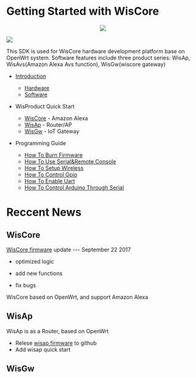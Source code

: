 # Getting Started with WisCore
<div align=center><img src="https://github.com/RAKWireless/wiscore/raw/master/img/inf_reg_wiscore.png"/></div>

![](https://github.com/RAKWireless/wiscore/raw/master/img/inf_reg_pic1.png)

This SDK is used for WisCore hardware development platform base on OpenWrt system. Software features include three product series: WisAp, WisAvs(Amazon Alexa Avs function), WisGw(wiscore gateway)

* [Introduction](Introduction.md)
  * [Hardware](Introduction.md#hardware)
  * [Software](Introduction.md#software) 

* WisProduct Quick Start
  * [WisCore](../../wiki/WisCore) - Amazon Alexa
  * [WisAp](../../wiki/WisAp) - Router/AP
  * [WisGw](../../wiki/WisHgw) - IoT Gateway


* Programming Guide 

 	- [How To Burn Firmware](https://github.com/RAKWireless/wiscore/wiki/Burn-firmware-to-MT762x-Board)
	- [How To Use Serial&Remote Console](https://github.com/RAKWireless/wiscore/wiki/Access-serial-console)
	- [How To Setup Wireless](https://github.com/RAKWireless/wiscore/wiki/Setup-Wireless)
	- [How To Control Gpio](https://github.com/RAKWireless/wiscore/wiki/Control-Gpio)
	- [How To Enable Uart](https://github.com/RAKWireless/WisCore/wiki/Introduce-uart)
	- [How To Control Arduino Through Serial](https://github.com/RAKWireless/wiscore/wiki/Control-Arduino-Through-Serial)


# Reccent News

## WisCore
[WisCore firmware](https://github.com/RAKWireless/WisCore/tree/master/release/wiscore) update --- September 22 2017

+ optimized logic

+ add new functions
	
+ fix bugs

WisCore based on OpenWrt, and support Amazon Alexa

## WisAp
WisAp is as a Router, based on OpenWrt

* Relese [wisap firmware](https://github.com/RAKWireless/wiscore/tree/master/release/wisap) to github
* Add wisap quick start

## WisGw
